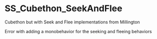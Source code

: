 # SS_Cubethon_SeekAndFlee

 Cubethon but with Seek and Flee implementations from Millington


Error with adding a monobehavior for the seeking and fleeing behaviors 
